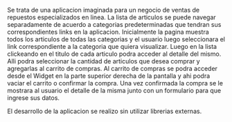 Se trata de una aplicacion imaginada para un negocio de ventas de repuestos especializados en linea. 
La lista de articulos se puede navegar separadamente de acuerdo a categorias predeterminadas que tendran sus correspondientes links en la aplicacion.
Inicialmente la pagina muestra todos los articulos de todas las categorias y el usuario luego seleccionara el link correspondiente a la categoria que quiera visualizar. 
Luego en la lista clickeando en el titulo de cada articulo podra acceder al detalle del mismo.
Alli podra seleccionar la cantidad de articulos que desea comprar y agregarlas al carrito de compras.
Al carrito de compras se podra acceder desde el Widget en la parte superior derecha de la pantalla y ahi podra vaciar el carrito o confirmar la compra.
Una vez confirmada la compra se le mostrara al usuario el detalle de la misma junto con un formulario para que ingrese sus datos.

El desarrollo de la aplicacion se realizo sin utilizar librerias externas.





